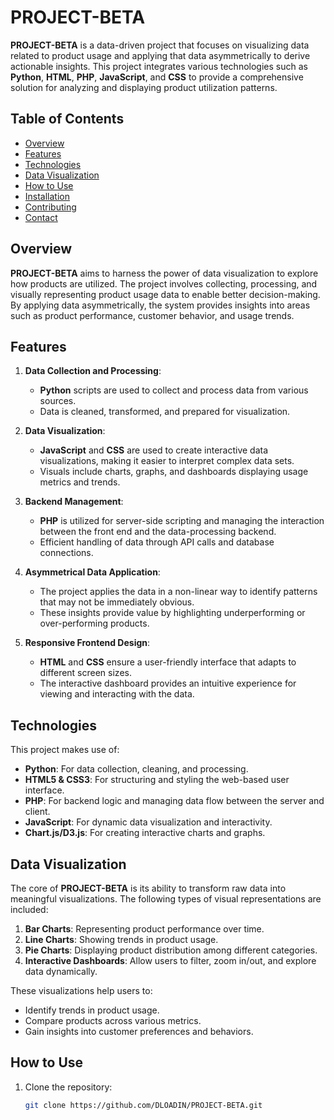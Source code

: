# PROJECT-BETA

**PROJECT-BETA** is a data-driven project that focuses on visualizing data related to product usage and applying that data asymmetrically to derive actionable insights. This project integrates various technologies such as **Python**, **HTML**, **PHP**, **JavaScript**, and **CSS** to provide a comprehensive solution for analyzing and displaying product utilization patterns.

## Table of Contents
- [Overview](#overview)
- [Features](#features)
- [Technologies](#technologies)
- [Data Visualization](#data-visualization)
- [How to Use](#how-to-use)
- [Installation](#installation)
- [Contributing](#contributing)
- [Contact](#contact)

## Overview

**PROJECT-BETA** aims to harness the power of data visualization to explore how products are utilized. The project involves collecting, processing, and visually representing product usage data to enable better decision-making. By applying data asymmetrically, the system provides insights into areas such as product performance, customer behavior, and usage trends.

## Features

1. **Data Collection and Processing**:
   - **Python** scripts are used to collect and process data from various sources.
   - Data is cleaned, transformed, and prepared for visualization.

2. **Data Visualization**:
   - **JavaScript** and **CSS** are used to create interactive data visualizations, making it easier to interpret complex data sets.
   - Visuals include charts, graphs, and dashboards displaying usage metrics and trends.

3. **Backend Management**:
   - **PHP** is utilized for server-side scripting and managing the interaction between the front end and the data-processing backend.
   - Efficient handling of data through API calls and database connections.

4. **Asymmetrical Data Application**:
   - The project applies the data in a non-linear way to identify patterns that may not be immediately obvious.
   - These insights provide value by highlighting underperforming or over-performing products.

5. **Responsive Frontend Design**:
   - **HTML** and **CSS** ensure a user-friendly interface that adapts to different screen sizes.
   - The interactive dashboard provides an intuitive experience for viewing and interacting with the data.

## Technologies

This project makes use of:
- **Python**: For data collection, cleaning, and processing.
- **HTML5 & CSS3**: For structuring and styling the web-based user interface.
- **PHP**: For backend logic and managing data flow between the server and client.
- **JavaScript**: For dynamic data visualization and interactivity.
- **Chart.js/D3.js**: For creating interactive charts and graphs.

## Data Visualization

The core of **PROJECT-BETA** is its ability to transform raw data into meaningful visualizations. The following types of visual representations are included:

1. **Bar Charts**: Representing product performance over time.
2. **Line Charts**: Showing trends in product usage.
3. **Pie Charts**: Displaying product distribution among different categories.
4. **Interactive Dashboards**: Allow users to filter, zoom in/out, and explore data dynamically.

These visualizations help users to:
- Identify trends in product usage.
- Compare products across various metrics.
- Gain insights into customer preferences and behaviors.

## How to Use

1. Clone the repository:
   ```bash
   git clone https://github.com/DLOADIN/PROJECT-BETA.git

